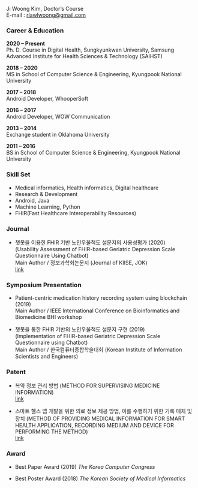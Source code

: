 Ji Woong Kim, Doctor’s Course  
E-mail : rlawlwoong@gmail.com

### Career & Education

**2020 – Present**  
Ph. D. Course in Digital Health, Sungkyunkwan University,
Samsung Advanced Institute for Health Sciences & Technology (SAIHST)

**2018 – 2020**  
MS in School of Computer Science & Engineering, Kyungpook National University

**2017 – 2018**  
Android Developer, WhooperSoft

**2016 – 2017**  
Android Developer, WOW Communication

**2013 – 2014**  
Exchange student in Oklahoma University

**2011 – 2016**  
BS in School of Computer Science & Engineering, Kyungpook National University


### Skill Set

- Medical informatics, Health informatics, Digital healthcare
- Research & Development
- Android, Java 
- Machine Learning, Python
- FHIR(Fast Healthcare Interoperability Resources)

### Journal

- 챗봇을 이용한 FHIR 기반 노인우울척도 설문지의 사용성평가 (2020)  
  (Usability Assessment of FHIR-based Geriatric Depression Scale Questionnaire Using Chatbot)  
Main Author / 정보과학회논문지 (Journal of KIISE, JOK)  
[link](https://doi.org/10.5626/JOK.2020.47.7.650)

### Symposium Presentation

- Patient-centric medication history recording system using blockchain (2019)  
Main Author / IEEE International Conference on Bioinformatics and Biomedicine BHI workshop

- 챗봇을 통한 FHIR 기반의 노인우울척도 설문지 구현 (2019)  
  (Implementation of FHIR-based Geriatric Depression Scale Questionnaire using Chatbot)  
Main Author / 한국컴퓨터종합학술대회 (Korean Institute of Information Scientists and Engineers)

### Patent

- 복약 정보 관리 방법 (METHOD FOR SUPERVISING MEDICINE INFORMATION)  
[link](https://doi.org/10.8080/1020180069841)

- 스마트 헬스 앱 개발을 위한 의료 정보 제공 방법, 이를 수행하기 위한 기록 매체 및 장치 (METHOD OF PROVIDING MEDICAL INFORMATION FOR SMART HEALTH APPLICATION, RECORDING MEDIUM AND DEVICE FOR PERFORMING THE METHOD)  
[link](https://doi.org/10.8080/1020150088680)

### Award

- Best Paper Award (2019) _The Korea Computer Congress_

- Best Poster Award (2018) _The Korean Society of Medical Informatics_
